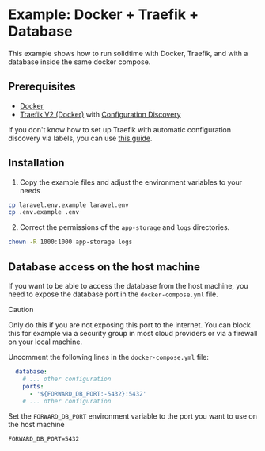 # Example: Docker + Traefik + Database

This example shows how to run solidtime with Docker, Traefik, and with a database inside the same docker compose.

## Prerequisites

- [Docker](https://docs.docker.com/engine/install/)
- [Traefik V2 (Docker)](https://doc.traefik.io/traefik/getting-started/install-traefik/) with [Configuration Discovery](https://doc.traefik.io/traefik/providers/docker/)

If you don't know how to set up Traefik with automatic configuration discovery via labels, you can use [this guide](https://github.com/korridor/reverse-proxy-docker-traefik).

## Installation

1. Copy the example files and adjust the environment variables to your needs

```bash
cp laravel.env.example laravel.env
cp .env.example .env
```

2. Correct the permissions of the `app-storage` and `logs` directories.

```bash
chown -R 1000:1000 app-storage logs
```

## Database access on the host machine

If you want to be able to access the database from the host machine, you need to expose the database port in the `docker-compose.yml` file.

> [!CAUTION]
> Only do this if you are not exposing this port to the internet. You can block this for example via a security group in most cloud providers or via a firewall on your local machine.

Uncomment the following lines in the `docker-compose.yml` file:

```yaml
  database:
    # ... other configuration
    ports:
      - '${FORWARD_DB_PORT:-5432}:5432'
    # ... other configuration
```

Set the `FORWARD_DB_PORT` environment variable to the port you want to use on the host machine

```dotenv
FORWARD_DB_PORT=5432
```
